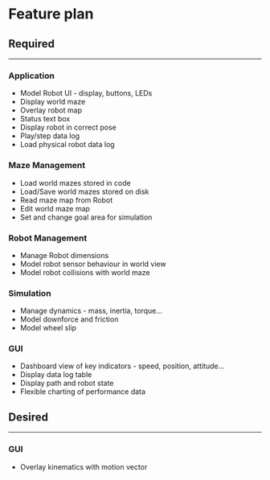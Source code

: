 # Feature plan

## Required

---

### Application

- Model Robot UI - display, buttons, LEDs
- Display world maze
- Overlay robot map
- Status text box
- Display robot in correct pose
- Play/step data log
- Load physical robot data log

### Maze Management

- Load world mazes stored in code
- Load/Save world mazes stored on disk
- Read maze map from Robot
- Edit world maze map
- Set and change goal area for simulation

### Robot Management

- Manage Robot dimensions
- Model robot sensor behaviour in world view
- Model robot collisions with world maze

### Simulation

- Manage dynamics - mass, inertia, torque...
- Model downforce and friction
- Model wheel slip

### GUI

- Dashboard view of key indicators - speed, position, attitude...
- Display data log table
- Display path and robot state
- Flexible charting of performance data

## Desired

---

### GUI

- Overlay kinematics with motion vector

